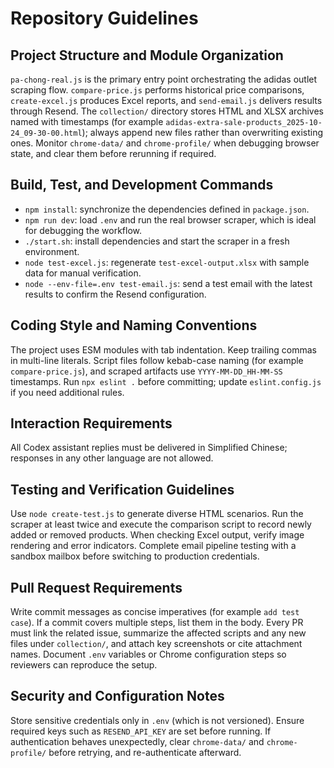 # Repository Guidelines

## Project Structure and Module Organization
`pa-chong-real.js` is the primary entry point orchestrating the adidas outlet scraping flow. `compare-price.js` performs historical price comparisons, `create-excel.js` produces Excel reports, and `send-email.js` delivers results through Resend. The `collection/` directory stores HTML and XLSX archives named with timestamps (for example `adidas-extra-sale-products_2025-10-24_09-30-00.html`); always append new files rather than overwriting existing ones. Monitor `chrome-data/` and `chrome-profile/` when debugging browser state, and clear them before rerunning if required.

## Build, Test, and Development Commands
- `npm install`: synchronize the dependencies defined in `package.json`.
- `npm run dev`: load `.env` and run the real browser scraper, which is ideal for debugging the workflow.
- `./start.sh`: install dependencies and start the scraper in a fresh environment.
- `node test-excel.js`: regenerate `test-excel-output.xlsx` with sample data for manual verification.
- `node --env-file=.env test-email.js`: send a test email with the latest results to confirm the Resend configuration.

## Coding Style and Naming Conventions
The project uses ESM modules with tab indentation. Keep trailing commas in multi-line literals. Script files follow kebab-case naming (for example `compare-price.js`), and scraped artifacts use `YYYY-MM-DD_HH-MM-SS` timestamps. Run `npx eslint .` before committing; update `eslint.config.js` if you need additional rules.

## Interaction Requirements
All Codex assistant replies must be delivered in Simplified Chinese; responses in any other language are not allowed.

## Testing and Verification Guidelines
Use `node create-test.js` to generate diverse HTML scenarios. Run the scraper at least twice and execute the comparison script to record newly added or removed products. When checking Excel output, verify image rendering and error indicators. Complete email pipeline testing with a sandbox mailbox before switching to production credentials.

## Pull Request Requirements
Write commit messages as concise imperatives (for example `add test case`). If a commit covers multiple steps, list them in the body. Every PR must link the related issue, summarize the affected scripts and any new files under `collection/`, and attach key screenshots or cite attachment names. Document `.env` variables or Chrome configuration steps so reviewers can reproduce the setup.

## Security and Configuration Notes
Store sensitive credentials only in `.env` (which is not versioned). Ensure required keys such as `RESEND_API_KEY` are set before running. If authentication behaves unexpectedly, clear `chrome-data/` and `chrome-profile/` before retrying, and re-authenticate afterward.
